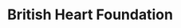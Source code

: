 ---
title: "British Heart Foundation"
url: /aberdeen/british-heart-foundation-union-street/
shop: charity
---